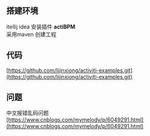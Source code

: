 ## 搭建环境 ##
itellij idea 安装插件 **actiBPM**   
采用maven 创建工程     

## 代码 ##
[https://github.com/lijinxiong/activiti-examples.git](https://github.com/lijinxiong/activiti-examples.git)


## 问题 ##
中文报错乱码问题     
[https://www.cnblogs.com/mymelody/p/6049291.html](https://www.cnblogs.com/mymelody/p/6049291.html)   